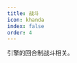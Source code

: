 ```yaml
---
title: 战斗
icon: khanda
index: false
order: 4
---
```


引擎的回合制战斗相关。

<Catalog />

<!-- markdownlint-disable-file MD033 -->

